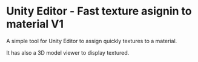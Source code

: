 # Unity Editor - Fast texture asignin to material V1

A simple tool for Unity Editor to assign quickly textures to a material.

It has also a 3D model viewer to display textured.